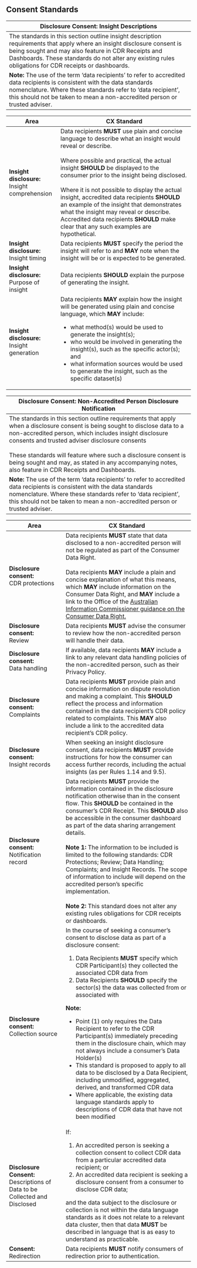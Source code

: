 ## Consent Standards
|Disclosure Consent: Insight Descriptions|
|--------------------------------------------------|
|The standards in this section outline insight description requirements that apply where an insight disclosure consent is being sought and may also feature in CDR Receipts and Dashboards. These standards do not alter any existing rules obligations for CDR receipts or dashboards.|
|**Note:** The use of the term ‘data recipients’ to refer to accredited data recipients is consistent with the data standards nomenclature. Where these standards refer to ‘data recipient’, this should not be taken to mean a non-accredited person or trusted adviser.|

|Area|CX Standard|
|-------------------|------------------------------|
|**Insight disclosure:** <br>Insight comprehension|Data recipients **MUST** use plain and concise language to describe what an insight would reveal or describe.<br><br>Where possible and practical, the actual insight **SHOULD** be displayed to the consumer prior to the insight being disclosed. <br><br>Where it is not possible to display the actual insight, accredited data recipients **SHOULD** an example of the insight that demonstrates what the insight may reveal or describe. Accredited data recipients **SHOULD** make clear that any such examples are hypothetical.|
|**Insight disclosure:** <br>Insight timing|Data recipients **MUST** specify the period the insight will refer to and **MAY** note when the insight will be or is expected to be generated.|
|**Insight disclosure:** <br>Purpose of insight |Data recipients **SHOULD** explain the purpose of generating the insight.|
|**Insight disclosure:** <br>Insight generation|Data recipients **MAY** explain how the insight will be generated using plain and concise language, which **MAY** include: <ul><li>what method(s) would be used to generate the insight(s);<li>who would be involved in generating the insight(s), such as the specific actor(s); and</li><li>what information sources would be used to generate the insight, such as the specific dataset(s)</li></ul></ol>|

|Disclosure Consent: Non-Accredited Person Disclosure Notification|
|--------------------------------------------------|
|The standards in this section outline requirements that apply when a disclosure consent is being sought to disclose data to a non-accredited person, which includes insight disclosure consents and trusted adviser disclosure consents<br><br>These standards will feature where such a disclosure consent is being sought and may, as stated in any accompanying notes, also feature in CDR Receipts and Dashboards.|
|**Note:** The use of the term ‘data recipients’ to refer to accredited data recipients is consistent with the data standards nomenclature. Where these standards refer to ‘data recipient’, this should not be taken to mean a non-accredited person or trusted adviser.|

|Area|CX Standard|
|-------------------|------------------------------|
| **Disclosure consent:** <br> CDR protections|Data recipients **MUST** state that data disclosed to a non-accredited person will not be regulated as part of the Consumer Data Right.<br><br>Data recipients **MAY** include a plain and concise explanation of what this means, which **MAY** include information on the Consumer Data Right, and **MAY** include a link to the Office of the [Australian Information Commissioner guidance on the Consumer Data Right.](https://www.oaic.gov.au/consumer-data-right)|
| **Disclosure consent:** <br> Review|Data recipients **MUST** advise the consumer to review how the non-accredited person will handle their data.|
| **Disclosure consent:** <br> Data handling|If available, data recipients **MAY** include a link to any relevant data handling policies of the non-accredited person, such as their Privacy Policy.|
| **Disclosure consent:** <br> Complaints |Data recipients **MUST** provide plain and concise information on dispute resolution and making a complaint. This **SHOULD** reflect the process and information contained in the data recipient’s CDR policy related to complaints. This **MAY** also include a link to the accredited data recipient’s CDR policy.|
| **Disclosure consent:** <br> Insight records |When seeking an insight disclosure consent, data recipients **MUST** provide instructions for how the consumer can access further records, including the actual insights (as per Rules 1.14 and 9.5).|
| **Disclosure consent:** <br>  Notification record |Data recipients **MUST** provide the information contained in the disclosure notification otherwise than in the  consent flow. This **SHOULD** be contained in the consumer’s CDR Receipt. This **SHOULD** also be accessible in the consumer dashboard as part of the data sharing arrangement details. <br><br>**Note 1:** The information to be included is limited to the following standards: CDR Protections; Review; Data Handling; Complaints; and Insight Records. The scope of information to include will depend on the accredited person’s specific implementation.<br><br>**Note 2:** This standard does not alter any existing rules obligations for CDR receipts or dashboards.|
| **Disclosure consent:**<br/>Collection source|In the course of seeking a consumer’s consent to disclose data as part of a disclosure consent:<ol><li>Data Recipients **MUST** specify which CDR Participant(s) they collected the associated CDR data from</li><li>Data Recipients **SHOULD** specify the sector(s) the data was collected from or associated with</li></ol>**Note:**<ul><li>Point (1) only requires the Data Recipient to refer to the CDR Participant(s) immediately preceding them in the disclosure chain, which may not always include a consumer’s Data Holder(s)</li><li>This standard is proposed to apply to all data to be disclosed by a Data Recipient, including unmodified, aggregated, derived, and transformed CDR data</li><li>Where applicable, the existing data language standards apply to descriptions of CDR data that have not been modified</li></ul>|
|**Disclosure Consent:** Descriptions of Data to be Collected and Disclosed|If:<ol><li>An accredited person is seeking a collection consent to collect CDR data from a particular accredited data recipient; or</li><li>An accredited data recipient is seeking a disclosure consent from a consumer to disclose CDR data;</li></ol>and the data subject to the disclosure or collection is not within the data language standards as it does not relate to a relevant data cluster, then that data **MUST** be described in language that is as easy to understand as practicable.|
|**Consent:**<br/>Redirection|Data recipients **MUST** notify consumers of redirection prior to authentication.|
